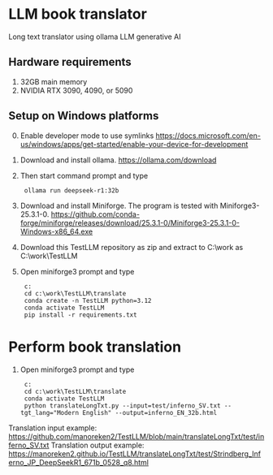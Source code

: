 # LLM book translator

Long text translator using ollama LLM generative AI

## Hardware requirements

1. 32GB main memory
2. NVIDIA RTX 3090, 4090, or 5090

## Setup on Windows platforms

0. Enable developer mode to use symlinks https://docs.microsoft.com/en-us/windows/apps/get-started/enable-your-device-for-development

1. Download and install ollama. https://ollama.com/download

2. Then start command prompt and type

        ollama run deepseek-r1:32b

3. Download and install Miniforge. The program is tested with Miniforge3-25.3.1-0. https://github.com/conda-forge/miniforge/releases/download/25.3.1-0/Miniforge3-25.3.1-0-Windows-x86_64.exe

4. Download this TestLLM repository as zip and extract to C:\work as C:\work\TestLLM

5. Open miniforge3 prompt and type

        c:
        cd c:\work\TestLLM\translate
        conda create -n TestLLM python=3.12
        conda activate TestLLM
        pip install -r requirements.txt

# Perform book translation

1. Open miniforge3 prompt and type 

        c:
        cd c:\work\TestLLM\translate
        conda activate TestLLM
        python translateLongTxt.py --input=test/inferno_SV.txt --tgt_lang="Modern English" --output=inferno_EN_32b.html

Translation input example: https://github.com/manoreken2/TestLLM/blob/main/translateLongTxt/test/inferno_SV.txt
Translation output example: https://manoreken2.github.io/TestLLM/translateLongTxt/test/Strindberg_Inferno_JP_DeepSeekR1_671b_0528_q8.html


